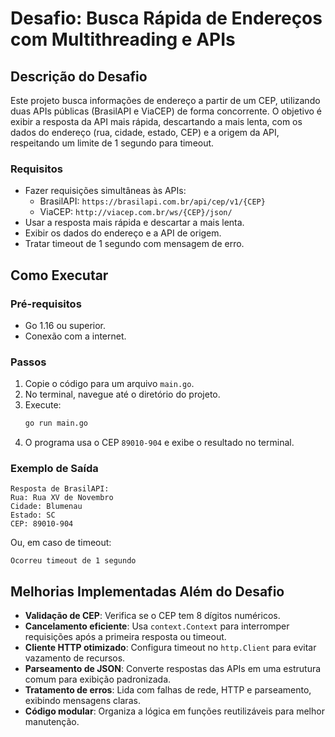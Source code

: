 # Desafio: Busca Rápida de Endereços com Multithreading e APIs

## Descrição do Desafio

Este projeto busca informações de endereço a partir de um CEP, utilizando duas APIs públicas (BrasilAPI e ViaCEP) de forma concorrente. O objetivo é exibir a resposta da API mais rápida, descartando a mais lenta, com os dados do endereço (rua, cidade, estado, CEP) e a origem da API, respeitando um limite de 1 segundo para timeout.

### Requisitos
- Fazer requisições simultâneas às APIs:
  - BrasilAPI: `https://brasilapi.com.br/api/cep/v1/{CEP}`
  - ViaCEP: `http://viacep.com.br/ws/{CEP}/json/`
- Usar a resposta mais rápida e descartar a mais lenta.
- Exibir os dados do endereço e a API de origem.
- Tratar timeout de 1 segundo com mensagem de erro.

## Como Executar

### Pré-requisitos
- Go 1.16 ou superior.
- Conexão com a internet.

### Passos
1. Copie o código para um arquivo `main.go`.
2. No terminal, navegue até o diretório do projeto.
3. Execute:
   ```bash
   go run main.go
   ```
4. O programa usa o CEP `89010-904` e exibe o resultado no terminal.

### Exemplo de Saída
```
Resposta de BrasilAPI:
Rua: Rua XV de Novembro
Cidade: Blumenau
Estado: SC
CEP: 89010-904
```
Ou, em caso de timeout:
```
Ocorreu timeout de 1 segundo
```

## Melhorias Implementadas Além do Desafio
- **Validação de CEP**: Verifica se o CEP tem 8 dígitos numéricos.
- **Cancelamento eficiente**: Usa `context.Context` para interromper requisições após a primeira resposta ou timeout.
- **Cliente HTTP otimizado**: Configura timeout no `http.Client` para evitar vazamento de recursos.
- **Parseamento de JSON**: Converte respostas das APIs em uma estrutura comum para exibição padronizada.
- **Tratamento de erros**: Lida com falhas de rede, HTTP e parseamento, exibindo mensagens claras.
- **Código modular**: Organiza a lógica em funções reutilizáveis para melhor manutenção.